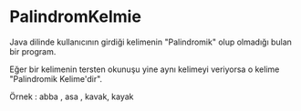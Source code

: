 # PalindromKelmie

Java dilinde kullanıcının girdiği kelimenin "Palindromik" olup olmadığı bulan bir program.

Eğer bir kelimenin tersten okunuşu yine aynı kelimeyi veriyorsa o kelime "Palindromik Kelime'dir".

Örnek : abba , asa , kavak, kayak
